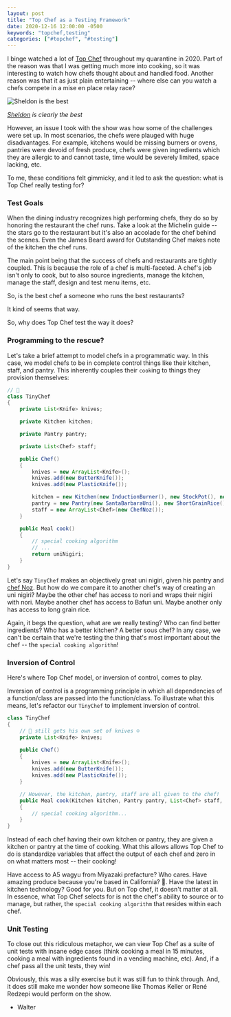 ```yaml
---
layout: post
title: "Top Chef as a Testing Framework"
date: 2020-12-16 12:00:00 -0500
keywords: "topchef,testing"
categories: ["#topchef", "#testing"]
--- 
```


I binge watched a lot of [Top Chef](https://en.wikipedia.org/wiki/Top_Chef) throughout my quarantine in 2020. Part of the reason was that I was getting much more into cooking, so it was interesting to watch how chefs thought about and handled food. Another reason was that it as just plain entertaining -- where else can you watch a chefs compete in a mise en place relay race?


![Sheldon is the best](https://static.hollywoodreporter.com/sites/default/files/2013/02/sheldon_simeon_top_chef_seattle.jpg)

*[Sheldon](https://www.instagram.com/chefwonder/) is clearly the best*

However, an issue I took with the show was how some of the challenges were set up. In most scenarios, the chefs were plauged with huge disadvantages. For example, kitchens would be missing burners or ovens, pantries were devoid of fresh produce, chefs were given ingredients which they are allergic to and cannot taste, time would be severely limited, space lacking, etc.

To me, these conditions felt gimmicky, and it led to ask the question: what is Top Chef really testing for?

### Test Goals
When the dining industry recognizes high performing chefs, they do so by honoring the restaurant the chef runs. Take a look at the Michelin guide -- the stars go to the restaurant but it's also an accolade for the chef behind the scenes. Even the James Beard award for Outstanding Chef makes note of the kitchen the chef runs.

The main point being that the success of chefs and restaurants are tightly coupled. This is because the role of a chef is multi-faceted. A chef's job isn't only to cook, but to also source ingredients, manage the kitchen, manage the staff, design and test menu items, etc.

So, is the best chef a someone who runs the best restaurants?

It kind of seems that way.

So, why does Top Chef test the way it does?


### Programming to the rescue?
Let's take a brief attempt to model chefs in a programmatic way. In this case, we model chefs to be in complete control things like their kitchen, staff, and pantry. This inherently couples their `cook`ing to things they provision themselves:

```java
// 🐀
class TinyChef
{
	private List<Knife> knives;

	private Kitchen kitchen;

	private Pantry pantry;

	private List<Chef> staff;

	public Chef()
	{
		knives = new ArrayList<Knife>();
		knives.add(new ButterKnife());
		knives.add(new PlasticKnife());

		kitchen = new Kitchen(new InductionBurner(), new StockPot(), new Bowl());
		pantry = new Pantry(new SantaBarbaraUni(), new ShortGrainRice(), new Vinegar())
		staff = new ArrayList<Chef>(new ChefNoz());
	}

	public Meal cook()
	{
		// special cooking algorithm
		// ...
		return uniNigiri;
	}
}
```

Let's say `TinyChef` makes an objectively great uni nigiri, given his pantry and [chef Noz](https://www.sushinoz.com/#chef2). But how do we compare it to another chef's way of creating an uni nigiri? Maybe the other chef has access to nori and wraps their nigiri with nori. Maybe another chef has access to Bafun uni. Maybe another only has access to long grain rice.

Again, it begs the question, what are we really testing? Who can find better ingredients? Who has a better kitchen? A better sous chef? In any case, we can't be certain that we're testing the thing that's most important about the chef -- the `special cooking algorithm`! 

### Inversion of Control
Here's where Top Chef model, or inversion of control, comes to play.

Inversion of control is a programming principle in which all dependencies of a function/class are passed into the function/class. To illustrate what this means, let's refactor our `TinyChef` to implement inversion of control.

```java
class TinyChef
{
	// 🐀 still gets his own set of knives ☺️
	private List<Knife> knives;

	public Chef()
	{
		knives = new ArrayList<Knife>();
		knives.add(new ButterKnife());
		knives.add(new PlasticKnife());
	}

	// However, the kitchen, pantry, staff are all given to the chef!
	public Meal cook(Kitchen kitchen, Pantry pantry, List<Chef> staff, int timeLimit)
	{
		// special cooking algorithm...
	}
}
```

Instead of each chef having their own kitchen or pantry, they are given a kitchen or pantry at the time of cooking. What this allows allows Top Chef to do is standardize variables that affect the output of each chef and zero in on what matters most -- their cooking!

Have access to A5 wagyu from Miyazaki prefacture? Who cares. Have amazing produce because you're based in California? 🤷. Have the latest in kitchen technology? Good for you. But on Top chef, it doesn't matter at all. In essence, what Top Chef selects for is not the chef's ability to source or to manage, but rather, the `special cooking algorithm` that resides within each chef. 

### Unit Testing
To close out this ridiculous metaphor, we can view Top Chef as a suite of unit tests with insane edge cases (think cooking a meal in 15 minutes, cooking a meal with ingredients found in a vending machine, etc). And, if a chef pass all the unit tests, they win!

Obviously, this was a silly exercise but it was still fun to think through. And, it does still make me wonder how someone like Thomas Keller or René Redzepi would perform on the show.

- Walter
